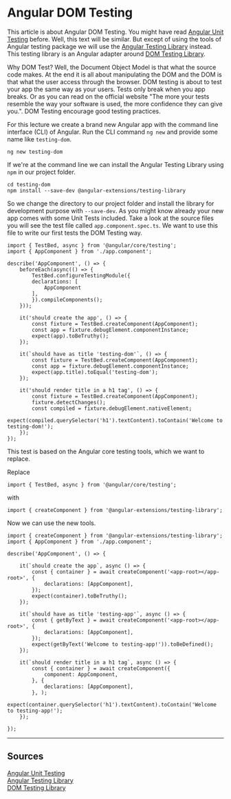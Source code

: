 # Angular DOM Testing

This article is about Angular DOM Testing. You might have read [Angular Unit Testing][1] before. Well, this text will be similar. But except of using the tools of Angular testing package we will use the [Angular Testing Library][1] instead. This testing library is an Angular adapter around [DOM Testing Library][2]. 

Why DOM Test? Well, the Document Object Model is that what the source code makes. At the end it is all about manipulating the DOM and the DOM is that what the user access through the browser. DOM testing is about to test your app the same way as your users. Tests only break when you app breaks. Or as you can read on the official website "The more your tests resemble the way your software is used, the more confidence they can give you.". DOM Testing encourage good testing practices.

For this lecture we create a brand new Angular app with the command line interface (CLI) of Angular. Run the CLI command `ng new` and provide some name like `testing-dom`.

    ng new testing-dom

If we're at the command line we can install the Angular Testing Library using `npm` in our project folder.

    cd testing-dom
    npm install --save-dev @angular-extensions/testing-library

So we change the directory to our project folder and install the library for development purpose with `--save-dev`. As you might know already your new app comes with some Unit Tests included. Take a look at the source files you will see the test file called `app.component.spec.ts`. We want to use this file to write our first tests the DOM Testing way.

    import { TestBed, async } from '@angular/core/testing';
    import { AppComponent } from './app.component';

    describe('AppComponent', () => {
        beforeEach(async(() => {
            TestBed.configureTestingModule({
            declarations: [
                AppComponent
            ],
            }).compileComponents();
        }));

        it('should create the app', () => {
            const fixture = TestBed.createComponent(AppComponent);
            const app = fixture.debugElement.componentInstance;
            expect(app).toBeTruthy();
        });

        it(`should have as title 'testing-dom'`, () => {
            const fixture = TestBed.createComponent(AppComponent);
            const app = fixture.debugElement.componentInstance;
            expect(app.title).toEqual('testing-dom');
        });

        it('should render title in a h1 tag', () => {
            const fixture = TestBed.createComponent(AppComponent);
            fixture.detectChanges();
            const compiled = fixture.debugElement.nativeElement;
            expect(compiled.querySelector('h1').textContent).toContain('Welcome to testing-dom!');
        });
    });

This test is based on the Angular core testing tools, which we want to replace.

Replace 

    import { TestBed, async } from '@angular/core/testing';

with

    import { createComponent } from '@angular-extensions/testing-library';

Now we can use the new tools. 



    import { createComponent } from '@angular-extensions/testing-library';
    import { AppComponent } from './app.component';

    describe('AppComponent', () => {

        it(`should create the app`, async () => {
            const { container } = await createComponent('<app-root></app-root>', {
                declarations: [AppComponent],
            });
            expect(container).toBeTruthy();
        });

        it(`should have as title 'testing-app'`, async () => {
            const { getByText } = await createComponent('<app-root></app-root>', {
                declarations: [AppComponent],
            });
            expect(getByText('Welcome to testing-app!')).toBeDefined();
        });

        it(`should render title in a h1 tag`, async () => {
            const { container } = await createComponent({
                component: AppComponent,
            }, {
                declarations: [AppComponent],
            }, );
            expect(container.querySelector('h1').textContent).toContain('Welcome to testing-app!');
        });

    });



---

## Sources

[Angular Unit Testing][0]  
[Angular Testing Library][1]  
[DOM Testing Library][2]  

[0]: angular-unit-testing.md "Angular Unit Testing"  
[1]: https://testing-library.com/angular "Angular Testing Library"  
[2]: https://testing-library.com/ "DOM Testing Library"  


